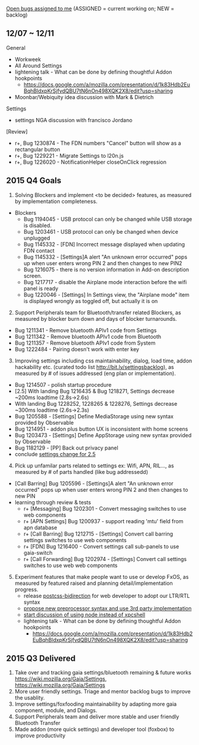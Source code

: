 [Open bugs assigned to me](https://bugzilla.mozilla.org/buglist.cgi?quicksearch=assignee%3Agasolin%40mozilla.com) (ASSIGNED = current working on; NEW = backlog)

## 12/07 ~ 12/11

General
 - Workweek
 - All Around Settings
 - lightening talk - What can be done by defining thoughtful Addon hookpoints
   - https://docs.google.com/a/mozilla.com/presentation/d/1k83Hdb2EuBqhBldxpKrSjfvdQBU7tN6nOn498XQK2X8/edit?usp=sharing
 - Moonbar/Webiquity idea discussion with  Mark & Dietrich

Settings
- settings NGA discussion with francisco Jordano

[Review]
  - r+, Bug 1230874 - The FDN numbers "Cancel" button will show as a rectangular button
  - r+, Bug 1229221 - Migrate Settings to l20n.js
  - r+, Bug 1226020 - NotificationHelper closeOnClick regression

## 2015 Q4 Goals
1. Solving Blockers and implement &lt;to be decided&gt; features, as measured by implementation completeness.
  - Blockers
    - Bug 1194045 - USB protocol can only be changed while USB storage is disabled.
    - Bug 1203461 - USB protocol can only be changed when device unplugged
    - Bug 1145332 - [FDN] Incorrect message displayed when updating FDN contact
    - Bug 1145332 - [Settings]A alert "An unknown error occurred" pops up when user enters wrong PIN 2 and then changes to new PIN2
    - Bug 1216075 - there is no version information in Add-on description screen.
    - Bug 1217717 - disable the Airplane mode interaction before the wifi panel is ready
    - Bug 1220046 - [Settings] In Settings view, the "Airplane mode" item is displayed wrongly as toggled off, but actually it is on
2. Support Peripherals team for Bluetooth/transfer related Blockers, as measured by blocker burn down and days of blocker turnarounds.
  - Bug 1211341 - Remove bluetooth APIv1 code from Settings
  - Bug 1211342 - Remove bluetooth APIv1 code from Bluetooth
  - Bug 1211357 - Remove bluetooth APIv1 code from System
  - Bug 1222484 - Pairing doesn't work with enter key
3. Improving settings including css maintainability, dialog, load time, addon hackability etc. (curated todo list http://bit.ly/settingsbacklog), as measured by # of issues addressed (eng plan or implementation).
  - Bug 1214507 - polish startup procedure
  - [2.5] With landing Bug 1216435 & Bug 1218271, Settings decrease ~200ms loadtime (2.8s->2.6s)
  - With landing Bug 1228252, 1228265 & 1228276, Settings decrease ~300ms loadtime (2.6s->2.3s)
  - Bug 1205588 - [Settings] Define MediaStorage using new syntax provided by Observable
  - Bug 1214951 - addon plus button UX is inconsistent with home screens
  - Bug 1203473 - [Settings] Define AppStorage using new syntax provided by Observable
  - Bug 1182129 - [PP] Back out privacy panel
  - conclude [settings change for 2.5](https://groups.google.com/forum/#!searchin/mozilla.dev.fxos/settings$20change/mozilla.dev.fxos/q1zqwKFAIps/eE7oeWbQAAAJ)
4. Pick up unfamilar parts related to settings ex: Wifi, APN, RIL..., as measured by # of parts handled (like bug addressedd)
  - [Call Barring] Bug 1205596 - [Settings]A alert "An unknown error occurred" pops up when user enters wrong PIN 2 and then changes to new PIN
  - learning through review & tests
    - r+ [Messaging] Bug 1202301 - Convert messaging switches to use web components
    - r+ [APN Settings] Bug 1200937 - support reading 'mtu' field from apn database
    - r+ [Call Barring] Bug 1212715 - [Settings] Convert call barring settings switches to use web components
    - r+ [FDN] Bug 1216400 - Convert settings call sub-panels to use gaia-switch
    - r+ [Call Forwarding] Bug 1202974 - [Settings] Convert call settings switches to use web web components
5. Experiment features that make people want to use or develop FxOS, as measured by featured raised and planning detail/implementation progress.
   - release [postcss-bidirection](https://github.com/gasolin/postcss-bidirection) for web developer to adopt our LTR/RTL syntax
   - [propose new preprocessor syntax and use 3rd party implementation ](https://groups.google.com/forum/#!searchin/mozilla.dev.fxos/propose/mozilla.dev.fxos/pJpzClI-5R8/28-PngIFAwAJ)
   - [start discussion of using node instead of xpcshell](https://groups.google.com/forum/#!topic/mozilla.dev.fxos/RS7YVDb9SHE)
   - lightening talk - What can be done by defining thoughtful Addon hookpoints
     - https://docs.google.com/a/mozilla.com/presentation/d/1k83Hdb2EuBqhBldxpKrSjfvdQBU7tN6nOn498XQK2X8/edit?usp=sharing

## 2015 Q3 Delivered
1. Take over and tracking gaia settings/bluetooth remaining & future works https://wiki.mozilla.org/Gaia/Settings, https://wiki.mozilla.org/Gaia/Settings
2. More user friendly settings. Triage and mentor backlog bugs to improve the usablity.
3. Improve settings/foxfooding maintainability by adapting more gaia component, module, and Dialogs.
4. Support Peripherals team and deliver more stable and user friendly Bluetooth Transfer
5. Made addon (more quick settings) and developer tool (foxbox) to improve productivity

